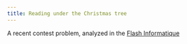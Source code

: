 ```yaml
---
title: Reading under the Christmas tree
---
```


A recent contest problem, analyzed in the [Flash Informatique](http://flashinformatique.epfl.ch/IMG/pdf/10-11-page24.pdf)

